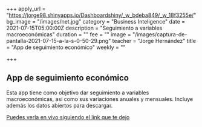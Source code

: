 +++
apply_url = "https://jorge98.shinyapps.io/Dashboardshiny/_w_bdeba849/_w_18f3255e/"
bg_image = "/images/net.jpg"
category = "Business Inteligence"
date = 2021-07-15T05:00:00Z
description = "Seguimiento a variables macroeconómicas"
duration = ""
fee = ""
image = "/images/captura-de-pantalla-2021-07-15-a-la-s-0-50-29.png"
teacher = "Jorge Hernández"
title = "App de seguimiento económico"
weekly = ""

+++
## App de seguimiento económico

Esta app tiene como objetivo dar seguimiento a variables macroeconómicas, así como sus variaciones anuales y mensuales. Incluye además los datos abiertos para descargar.

[Puedes verla en vivo siguiendo el link que te dejo](https://jorge98.shinyapps.io/Dashboardshiny/_w_bdeba849/_w_18f3255e/ "app")